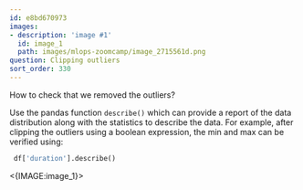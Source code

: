 ```yaml
---
id: e8bd670973
images:
- description: 'image #1'
  id: image_1
  path: images/mlops-zoomcamp/image_2715561d.png
question: Clipping outliers
sort_order: 330
---
```


How to check that we removed the outliers?

Use the pandas function `describe()` which can provide a report of the data distribution along with the statistics to describe the data. For example, after clipping the outliers using a boolean expression, the min and max can be verified using:

```python
 df['duration'].describe()
```

<{IMAGE:image_1}>